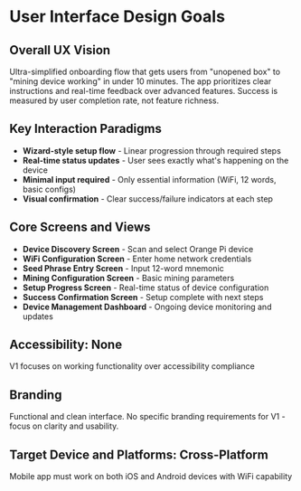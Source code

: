 # User Interface Design Goals

## Overall UX Vision
Ultra-simplified onboarding flow that gets users from "unopened box" to "mining device working" in under 10 minutes. The app prioritizes clear instructions and real-time feedback over advanced features. Success is measured by user completion rate, not feature richness.

## Key Interaction Paradigms
- **Wizard-style setup flow** - Linear progression through required steps
- **Real-time status updates** - User sees exactly what's happening on the device
- **Minimal input required** - Only essential information (WiFi, 12 words, basic configs)
- **Visual confirmation** - Clear success/failure indicators at each step

## Core Screens and Views
- **Device Discovery Screen** - Scan and select Orange Pi device
- **WiFi Configuration Screen** - Enter home network credentials
- **Seed Phrase Entry Screen** - Input 12-word mnemonic
- **Mining Configuration Screen** - Basic mining parameters
- **Setup Progress Screen** - Real-time status of device configuration
- **Success Confirmation Screen** - Setup complete with next steps
- **Device Management Dashboard** - Ongoing device monitoring and updates

## Accessibility: None
V1 focuses on working functionality over accessibility compliance

## Branding
Functional and clean interface. No specific branding requirements for V1 - focus on clarity and usability.

## Target Device and Platforms: Cross-Platform
Mobile app must work on both iOS and Android devices with WiFi capability
